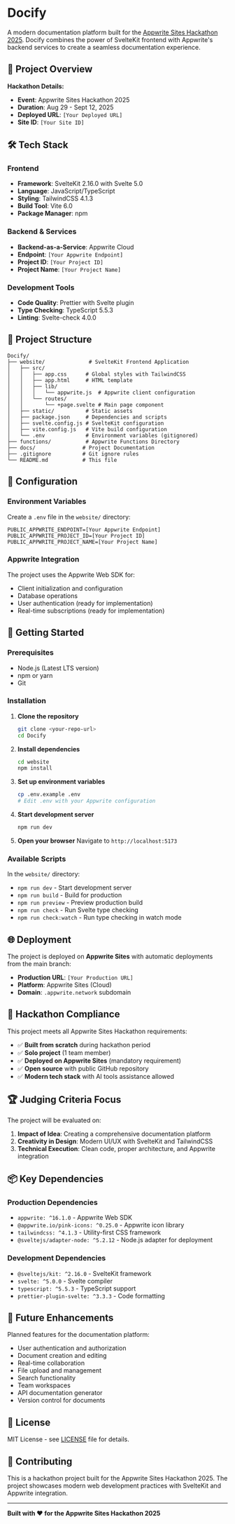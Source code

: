 # Docify

A modern documentation platform built for the [Appwrite Sites Hackathon 2025](https://hackathon.appwrite.network). Docify combines the power of SvelteKit frontend with Appwrite's backend services to create a seamless documentation experience.

## 🚀 Project Overview

**Hackathon Details:**
- **Event**: Appwrite Sites Hackathon 2025
- **Duration**: Aug 29 - Sept 12, 2025
- **Deployed URL**: `[Your Deployed URL]`
- **Site ID**: `[Your Site ID]`

## 🛠️ Tech Stack

### Frontend
- **Framework**: SvelteKit 2.16.0 with Svelte 5.0
- **Language**: JavaScript/TypeScript
- **Styling**: TailwindCSS 4.1.3
- **Build Tool**: Vite 6.0
- **Package Manager**: npm

### Backend & Services
- **Backend-as-a-Service**: Appwrite Cloud
- **Endpoint**: `[Your Appwrite Endpoint]`
- **Project ID**: `[Your Project ID]`
- **Project Name**: `[Your Project Name]`

### Development Tools
- **Code Quality**: Prettier with Svelte plugin
- **Type Checking**: TypeScript 5.5.3
- **Linting**: Svelte-check 4.0.0

## 📁 Project Structure

```
Docify/
├── website/              # SvelteKit Frontend Application
│   ├── src/
│   │   ├── app.css      # Global styles with TailwindCSS
│   │   ├── app.html     # HTML template
│   │   ├── lib/
│   │   │   └── appwrite.js  # Appwrite client configuration
│   │   └── routes/
│   │       └── +page.svelte # Main page component
│   ├── static/          # Static assets
│   ├── package.json     # Dependencies and scripts
│   ├── svelte.config.js # SvelteKit configuration
│   ├── vite.config.js   # Vite build configuration
│   └── .env             # Environment variables (gitignored)
├── functions/           # Appwrite Functions Directory
├── docs/               # Project Documentation
├── .gitignore          # Git ignore rules
└── README.md           # This file
```

## 🔧 Configuration

### Environment Variables
Create a `.env` file in the `website/` directory:

```env
PUBLIC_APPWRITE_ENDPOINT=[Your Appwrite Endpoint]
PUBLIC_APPWRITE_PROJECT_ID=[Your Project ID]
PUBLIC_APPWRITE_PROJECT_NAME=[Your Project Name]
```

### Appwrite Integration
The project uses the Appwrite Web SDK for:
- Client initialization and configuration
- Database operations
- User authentication (ready for implementation)
- Real-time subscriptions (ready for implementation)

## 🚦 Getting Started

### Prerequisites
- Node.js (Latest LTS version)
- npm or yarn
- Git

### Installation

1. **Clone the repository**
   ```bash
   git clone <your-repo-url>
   cd Docify
   ```

2. **Install dependencies**
   ```bash
   cd website
   npm install
   ```

3. **Set up environment variables**
   ```bash
   cp .env.example .env
   # Edit .env with your Appwrite configuration
   ```

4. **Start development server**
   ```bash
   npm run dev
   ```

5. **Open your browser**
   Navigate to `http://localhost:5173`

### Available Scripts

In the `website/` directory:

- `npm run dev` - Start development server
- `npm run build` - Build for production
- `npm run preview` - Preview production build
- `npm run check` - Run Svelte type checking
- `npm run check:watch` - Run type checking in watch mode

## 🌐 Deployment

The project is deployed on **Appwrite Sites** with automatic deployments from the main branch:

- **Production URL**: `[Your Production URL]`
- **Platform**: Appwrite Sites (Cloud)
- **Domain**: `.appwrite.network` subdomain

## 🎯 Hackathon Compliance

This project meets all Appwrite Sites Hackathon requirements:

- ✅ **Built from scratch** during hackathon period
- ✅ **Solo project** (1 team member)
- ✅ **Deployed on Appwrite Sites** (mandatory requirement)
- ✅ **Open source** with public GitHub repository
- ✅ **Modern tech stack** with AI tools assistance allowed

## 🏆 Judging Criteria Focus

The project will be evaluated on:

1. **Impact of Idea**: Creating a comprehensive documentation platform
2. **Creativity in Design**: Modern UI/UX with SvelteKit and TailwindCSS
3. **Technical Execution**: Clean code, proper architecture, and Appwrite integration

## 📦 Key Dependencies

### Production Dependencies
- `appwrite: ^16.1.0` - Appwrite Web SDK
- `@appwrite.io/pink-icons: ^0.25.0` - Appwrite icon library
- `tailwindcss: ^4.1.3` - Utility-first CSS framework
- `@sveltejs/adapter-node: ^5.2.12` - Node.js adapter for deployment

### Development Dependencies
- `@sveltejs/kit: ^2.16.0` - SvelteKit framework
- `svelte: ^5.0.0` - Svelte compiler
- `typescript: ^5.5.3` - TypeScript support
- `prettier-plugin-svelte: ^3.3.3` - Code formatting

## 🔮 Future Enhancements

Planned features for the documentation platform:
- User authentication and authorization
- Document creation and editing
- Real-time collaboration
- File upload and management
- Search functionality
- Team workspaces
- API documentation generator
- Version control for documents

## 📝 License

MIT License - see [LICENSE](website/LICENSE) file for details.

## 🤝 Contributing

This is a hackathon project built for the Appwrite Sites Hackathon 2025. The project showcases modern web development practices with SvelteKit and Appwrite integration.

---

**Built with ❤️ for the Appwrite Sites Hackathon 2025**